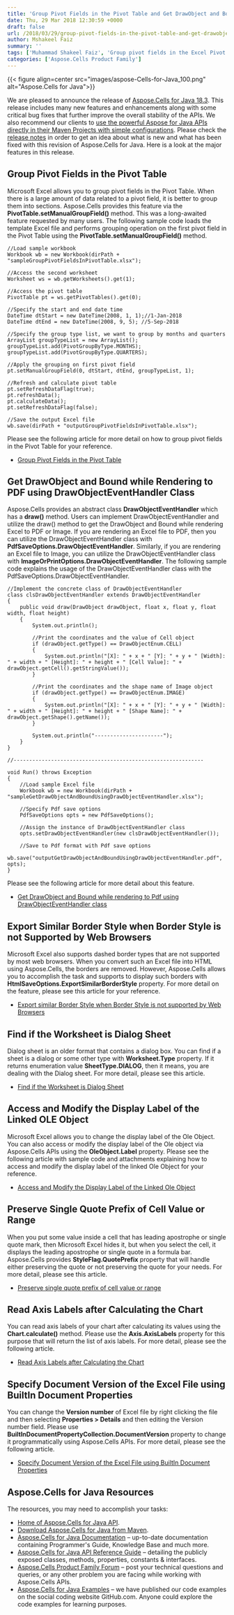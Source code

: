 ```yaml
---
title: 'Group Pivot Fields in the Pivot Table and Get DrawObject and Bound using DrawObjectEventHandler class with Aspose.Cells for Java 18.3'
date: Thu, 29 Mar 2018 12:30:59 +0000
draft: false
url: /2018/03/29/group-pivot-fields-in-the-pivot-table-and-get-drawobject-and-bound-using-drawobjecteventhandler-class-with-aspose.cells-for-java-18.3/
author: Mshakeel Faiz
summary: ''
tags: ['Muhammad Shakeel Faiz', 'Group pivot fields in the Excel Pivot Table in Java']
categories: ['Aspose.Cells Product Family']
---
```




{{< figure align=center src="images/aspose-Cells-for-Java_100.png" alt="Aspose.Cells for Java">}}


We are pleased to announce the release of [Aspose.Cells for Java 18.3][1]. This release includes many new features and enhancements along with some critical bug fixes that further improve the overall stability of the APIs. We also recommend our clients to [use the powerful Aspose for Java APIs directly in their Maven Projects with simple configurations][2]. Please check the [release notes][3] in order to get an idea about what is new and what has been fixed with this revision of Aspose.Cells for Java. Here is a look at the major features in this release.

## Group Pivot Fields in the Pivot Table

Microsoft Excel allows you to group pivot fields in the Pivot Table. When there is a large amount of data related to a pivot field, it is better to group them into sections. Aspose.Cells provides this feature via the **PivotTable.setManualGroupField()** method. This was a long-awaited feature requested by many users. The following sample code loads the template Excel file and performs grouping operation on the first pivot field in the Pivot Table using the **PivotTable.setManualGroupField()** method.

```
//Load sample workbook
Workbook wb = new Workbook(dirPath + "sampleGroupPivotFieldsInPivotTable.xlsx");

//Access the second worksheet
Worksheet ws = wb.getWorksheets().get(1);

//Access the pivot table
PivotTable pt = ws.getPivotTables().get(0);

//Specify the start and end date time
DateTime dtStart = new DateTime(2008, 1, 1);//1-Jan-2018
DateTime dtEnd = new DateTime(2008, 9, 5); //5-Sep-2018

//Specify the group type list, we want to group by months and quarters
ArrayList groupTypeList = new ArrayList();
groupTypeList.add(PivotGroupByType.MONTHS);
groupTypeList.add(PivotGroupByType.QUARTERS);

//Apply the grouping on first pivot field
pt.setManualGroupField(0, dtStart, dtEnd, groupTypeList, 1);

//Refresh and calculate pivot table
pt.setRefreshDataFlag(true);
pt.refreshData();
pt.calculateData();
pt.setRefreshDataFlag(false);

//Save the output Excel file
wb.save(dirPath + "outputGroupPivotFieldsInPivotTable.xlsx"); 
```

Please see the following article for more detail on how to group pivot fields in the Pivot Table for your reference.

*   [Group Pivot Fields in the Pivot Table][4]

## Get DrawObject and Bound while Rendering to PDF using DrawObjectEventHandler Class

Aspose.Cells provides an abstract class **DrawObjectEventHandler** which has a **draw()** method. Users can implement DrawObjectEventHandler and utilize the draw() method to get the DrawObject and Bound while rendering Excel to PDF or Image. If you are rendering an Excel file to PDF, then you can utilize the DrawObjectEventHandler class with **PdfSaveOptions.DrawObjectEventHandler**. Similarly, if you are rendering an Excel file to Image, you can utilize the DrawObjectEventHandler class with **ImageOrPrintOptions.DrawObjectEventHandler**. The following sample code explains the usage of the DrawObjectEventHandler class with the PdfSaveOptions.DrawObjectEventHandler.

```
//Implement the concrete class of DrawObjectEventHandler
class clsDrawObjectEventHandler extends DrawObjectEventHandler
{
	public void draw(DrawObject drawObject, float x, float y, float width, float height)
	{
		System.out.println();

		//Print the coordinates and the value of Cell object
		if (drawObject.getType() == DrawObjectEnum.CELL)
		{
			System.out.println("[X]: " + x + " [Y]: " + y + " [Width]: " + width + " [Height]: " + height + " [Cell Value]: " + drawObject.getCell().getStringValue());
		}

		//Print the coordinates and the shape name of Image object
		if (drawObject.getType() == DrawObjectEnum.IMAGE)
		{
			System.out.println("[X]: " + x + " [Y]: " + y + " [Width]: " + width + " [Height]: " + height + " [Shape Name]: " + drawObject.getShape().getName());
		}

		System.out.println("----------------------");
	}
}
	 
//-------------------------------------------------------------
	 
void Run() throws Exception
{
	//Load sample Excel file
	Workbook wb = new Workbook(dirPath + "sampleGetDrawObjectAndBoundUsingDrawObjectEventHandler.xlsx");
 
	//Specify Pdf save options
	PdfSaveOptions opts = new PdfSaveOptions();
 
	//Assign the instance of DrawObjectEventHandler class
	opts.setDrawObjectEventHandler(new clsDrawObjectEventHandler());
 
	//Save to Pdf format with Pdf save options
	wb.save("outputGetDrawObjectAndBoundUsingDrawObjectEventHandler.pdf", opts);
} 
```

Please see the following article for more detail about this feature.

*   [Get DrawObject and Bound while rendering to Pdf using DrawObjectEventHandler class][5]

## Export Similar Border Style when Border Style is not Supported by Web Browsers

Microsoft Excel also supports dashed border types that are not supported by most web browsers. When you convert such an Excel file into HTML using Aspose.Cells, the borders are removed. However, Aspose.Cells allows you to accomplish the task and supports to display such borders with **HtmlSaveOptions.ExportSimilarBorderStyle** property. For more detail on the feature, please see this article for your reference.

*   [Export similar Border Style when Border Style is not supported by Web Browsers][6]

## Find if the Worksheet is Dialog Sheet

Dialog sheet is an older format that contains a dialog box. You can find if a sheet is a dialog or some other type with **Worksheet.Type** property. If it returns enumeration value **SheetType.DIALOG**, then it means, you are dealing with the Dialog sheet. For more detail, please see this article.

*   [Find if the Worksheet is Dialog Sheet][7]

## Access and Modify the Display Label of the Linked OLE Object

Microsoft Excel allows you to change the display label of the Ole Object. You can also access or modify the display label of the Ole object via Aspose.Cells APIs using the **OleObject.Label** property. Please see the following article with sample code and attachments explaining how to access and modify the display label of the linked Ole Object for your reference.

*   [Access and Modify the Display Label of the Linked Ole Object][8]

## Preserve Single Quote Prefix of Cell Value or Range

When you put some value inside a cell that has leading apostrophe or single quote mark, then Microsoft Excel hides it, but when you select the cell, it displays the leading apostrophe or single quote in a formula bar. Aspose.Cells provides **StyleFlag.QuotePrefix** property that will handle either preserving the quote or not preserving the quote for your needs. For more detail, please see this article.

*   [Preserve single quote prefix of cell value or range][9]

## Read Axis Labels after Calculating the Chart

You can read axis labels of your chart after calculating its values using the **Chart.calculate()** method. Please use the **Axis.AxisLabels** property for this purpose that will return the list of axis labels. For more detail, please see the following article.

*   [Read Axis Labels after Calculating the Chart][10]

## Specify Document Version of the Excel File using BuiltIn Document Properties

You can change the **Version number** of Excel file by right clicking the file and then selecting **Properties > Details** and then editing the Version number field. Please use **BuiltInDocumentPropertyCollection.DocumentVersion** property to change it programmatically using Aspose.Cells APIs. For more detail, please see the following article.

*   [Specify Document Version of the Excel File using BuiltIn Document Properties][11]

## Aspose.Cells for Java Resources

The resources, you may need to accomplish your tasks:

*   [Home of Aspose.Cells for Java API][12].
*   [Download Aspose.Cells for Java from Maven][13].
*   [Aspose.Cells for Java Documentation][14] – up-to-date documentation containing Programmer's Guide, Knowledge Base and much more.
*   [Aspose.Cells for Java API Reference Guide][15] – detailing the publicly exposed classes, methods, properties, constants & interfaces.
*   [Aspose.Cells Product Family Forum][16] – post your technical questions and queries, or any other problem you are facing while working with Aspose.Cells APIs.
*   [Aspose.Cells for Java Examples][17] – we have published our code examples on the social coding website GitHub.com. Anyone could explore the code examples for learning purposes.




[1]: http://maven.aspose.com/repository/simple/ext-release-local/com/aspose/aspose-cells/18.3/
[2]: https://blog.aspose.com/2014/08/12/aspose-for-maven-aspose-cloud-maven-repository/
[3]: https://docs.aspose.com/display/cellsjava/Aspose.Cells+for+Java+18.3+Release+Notes
[4]: https://docs.aspose.com/display/cellsjava/Group+Pivot+Fields+in+the+Pivot+Table
[5]: https://docs.aspose.com/display/cellsjava/Get+DrawObject+and+Bound+while+rendering+to+Pdf+using+DrawObjectEventHandler+class
[6]: https://docs.aspose.com/display/cellsjava/Export+similar+Border+Style+when+Border+Style+is+not+supported+by+Web+Browsers
[7]: https://docs.aspose.com/display/cellsjava/Find+if+the+Worksheet+is+Dialog+Sheet
[8]: https://docs.aspose.com/display/cellsjava/Access+and+Modify+the+Display+Label+of+the+Linked+Ole+Object
[9]: https://docs.aspose.com/display/cellsjava/Preserve+Single+Quote+Prefix+of+Cell+Value+or+Range
[10]: https://docs.aspose.com/display/cellsjava/Read+Axis+Labels+after+Calculating+the+Chart
[11]: https://docs.aspose.com/display/cellsjava/Specify+Document+Version+of+the+Excel+File+using+BuiltIn+Document+Properties
[12]: https://products.aspose.com/cells/java
[13]: http://maven.aspose.com/repository/simple/ext-release-local/com/aspose/aspose-cells/
[14]: https://docs.aspose.com/display/cellsjava/home
[15]: https://apireference.aspose.com/java/cells
[16]: https://forum.aspose.com/c/cells
[17]: https://github.com/aspose-cells/Aspose.Cells-for-Java




